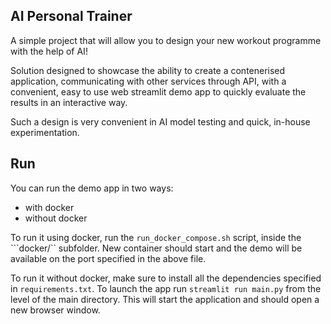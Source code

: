 ## AI Personal Trainer
A simple project that will allow you to design your new workout programme with the help of AI!

Solution designed to showcase the ability to create a contenerised application, communicating with other services through API, with a convenient, easy to use web streamlit demo app to quickly evaluate the results in an interactive way.

Such a design is very convenient in AI model testing and quick, in-house experimentation.

## Run
You can run the demo app in two ways:
- with docker
- without docker

To run it using docker, run the ```run_docker_compose.sh``` script, inside the ```docker/`` subfolder. New container should start and the demo will be available on the port specified in the above file.

To run it without docker, make sure to install all the dependencies specified in ```requirements.txt```. To launch the app run ```streamlit run main.py``` from the level of the main directory. This will start the application and should open a new browser window.